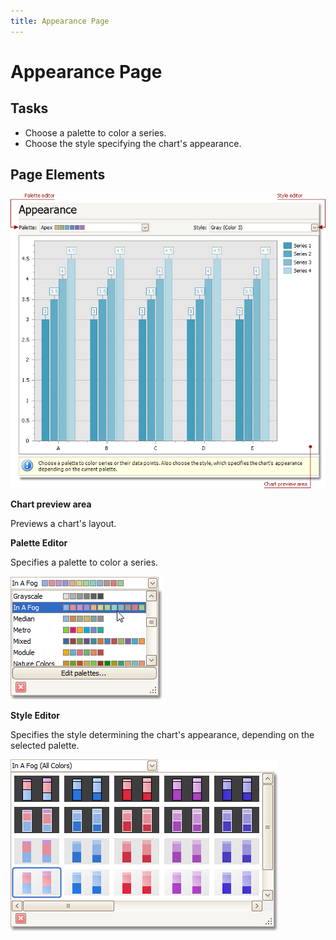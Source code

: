 ```yaml
---
title: Appearance Page
---
```

# Appearance Page
## Tasks
* Choose a palette to color a series.
* Choose the style specifying the chart's appearance.

## Page Elements
![ChartWizard_AppearancePage](../../../images/img7230.png)

**Chart preview area**

Previews a chart's layout.

**Palette Editor**

Specifies a palette to color a series.

![ChartWizard_2a](../../../images/img7253.png)

**Style Editor**

Specifies the style determining the chart's appearance, depending on the selected palette.

![ChartWizard_2b](../../../images/img7254.png)